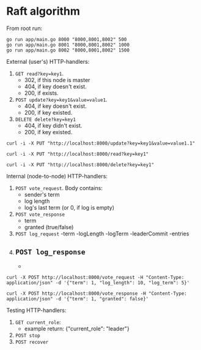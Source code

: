 # Raft algorithm

From root run:
```
go run app/main.go 8000 "8000,8001,8002" 500
go run app/main.go 8001 "8000,8001,8002" 1000
go run app/main.go 8002 "8000,8001,8002" 1500
```

External (user's) HTTP-handlers:
1. `GET read?key=key1`.
    - 302, if this node is master
    - 404, if key doesn't exist.
    - 200, if exists.
2. `POST update?key=key1&value=value1`.
    - 404, if key doesn't exist.
    - 200, if key existed.
3. `DELETE delete?key=key1`
    - 404, if key didn't exist.
    - 200, if key existed.

```
curl -i -X PUT "http://localhost:8000/update?key=key1&value=value1.1"

curl -i -X PUT "http://localhost:8000/read?key=key1"

curl -i -X PUT "http://localhost:8000/delete?key=key1"
```

Internal (node-to-node) HTTP-handlers:
1. `POST vote_request`. Body contains:
    - sender's term
    - log length
    - log's last term (or 0, if log is empty)
2. `POST vote_response`
    - term
    - granted (true/false)
3. `POST log_request`
    -term
    -logLength
    -logTerm
    -leaderCommit
    -entries
4. `POST log_response`
    -
    -

```
curl -X POST http://localhost:8000/vote_request -H "Content-Type: application/json" -d '{"term": 1, "log_length": 10, "log_term": 5}'

curl -X POST http://localhost:8000/vote_response -H "Content-Type: application/json" -d '{"term": 1, "granted": false}'
```

Testing HTTP-handlers:
1. `GET current_role`:
    - example return: {"current_role": "leader"}
2. `POST stop`
3. `POST recover`
